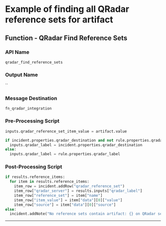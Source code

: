 <!--
    DO NOT MANUALLY EDIT THIS FILE
    THIS FILE IS AUTOMATICALLY GENERATED WITH resilient-sdk codegen
-->

# Example of finding all QRadar reference sets for artifact

## Function - QRadar Find Reference Sets

### API Name
`qradar_find_reference_sets`

### Output Name
``

### Message Destination
`fn_qradar_integration`

### Pre-Processing Script
```python
inputs.qradar_reference_set_item_value = artifact.value

if incident.properties.qradar_destination and not rule.properties.qradar_label:
  inputs.qradar_label = incident.properties.qradar_destination
else:
  inputs.qradar_label = rule.properties.qradar_label
```

### Post-Processing Script
```python
if results.reference_items:
  for item in results.reference_items:
    item_row = incident.addRow("qradar_reference_set")
    item_row["qradar_server"] = results.inputs["qradar_label"]
    item_row["reference_set"] = item["name"]
    item_row["item_value"] = item["data"][0]["value"]
    item_row["source"] = item["data"][0]["source"]
else:
  incident.addNote("No reference sets contain artifact: {} on QRadar server: {}".format(artifact.value, results.inputs["qradar_label"]))
```

---

